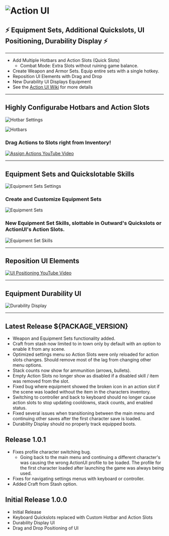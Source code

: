 # ![Action UI](https://github.com/ModifAmorphic/outward/blob/master/ActionUI/Assets/ReadmeAssets/Banner.png?raw=true)

## ⚡ Equipment Sets, Additional Quickslots, UI Positioning, Durability Display ⚡

***

- Add Multiple Hotbars and Action Slots (Quick Slots)
  - Combat Mode: Extra Slots without ruining game balance.
- Create Weapon and Armor Sets. Equip entire sets with a single hotkey.
- Reposition UI Elements with Drag and Drop
- New Durability UI Displays Equipment
- See the [Action UI Wiki](https://github.com/ModifAmorphic/outward/wiki/Action-UI) for more details

***

## Highly Configurabe Hotbars and Action Slots

![Hotbar Settings](https://github.com/ModifAmorphic/outward/blob/master/ActionUI/Assets/ReadmeAssets/HotbarSettingsView_small.png?raw=true)

![Hotbars](https://github.com/ModifAmorphic/outward/blob/master/ActionUI/Assets/ReadmeAssets/Hotbar.png?raw=true)

### Drag Actions to Slots right from Inventory!

[ ![Assign Actions YouTube Video](https://github.com/ModifAmorphic/outward/blob/master/ActionUI/Assets/ReadmeAssets/AssignActionSlotVideo.png?raw=true) ](https://youtu.be/nJT76DLFIqw)

***

## Equipment Sets and Quickslotable Skills

![Equipment Sets Settings](https://github.com/ModifAmorphic/outward/blob/master/ActionUI/Assets/ReadmeAssets/EquipmentSetSettingsView_small.png?raw=true)

### Create and Customize Equipment Sets

![Equipment Sets](https://github.com/ModifAmorphic/outward/blob/master/ActionUI/Assets/ReadmeAssets/EquipmentSetsMenu_small.png?raw=true)

### New Equipment Set Skills, slottable in Outward's Quickslots or ActionUI's Action Slots.

![Equipment Set Skills](https://github.com/ModifAmorphic/outward/blob/master/ActionUI/Assets/ReadmeAssets/EquipmentSetSkills_small.png?raw=true)

***

## Reposition UI Elements

[ ![UI Positioning YouTube Video](https://github.com/ModifAmorphic/outward/blob/master/ActionUI/Assets/ReadmeAssets/UIPositioningVideo.png?raw=true) ](https://youtu.be/zoY1qEdeATg)

***

## Equipment Durability UI

![Durability Display](https://github.com/ModifAmorphic/outward/blob/master/ActionUI/Assets/ReadmeAssets/DurabilityDisplay.png?raw=true)

***

## Latest Release ${PACKAGE_VERSION}
  - Weapon and Equipment Sets functionality added.
  - Craft from stash now limited to in town only by default with an option to enable it from any scene.
  - Optimized settings menu so Action Slots were only reloaded for action slots changes. Should remove most of the lag from changing other menu options.
  - Stack counts now show for ammunition (arrows, bullets).
  - Empty Action Slots no longer show as disabled if a disabled skill / item was removed from the slot.
  - Fixed bug where equipment showed the broken icon in an action slot if the scene was loaded without the item in the characters inventory.
  - Switching to controller and back to keyboard should no longer cause action slots to stop updating cooldowns, stack counts, and enabled status.
  - Fixed several issues when transitioning between the main menu and continuing other saves after the first character save is loaded.
  - Durability Display should no properly track equipped boots.

## Release 1.0.1
  - Fixes profile character switching bug. 
    - Going back to the main menu and continuing a different character's was causing the wrong ActionUI profile to be loaded. The profile for the first character loaded after launching the game was always being used.
  - Fixes for navigating settings menus with keyboard or controller.
  - Added Craft from Stash option.

## Initial Release 1.0.0
  - Initial Release
  - Keyboard Quickslots replaced with Custom Hotbar and Action Slots
  - Durability Display UI
  - Drag and Drop Positioning of UI